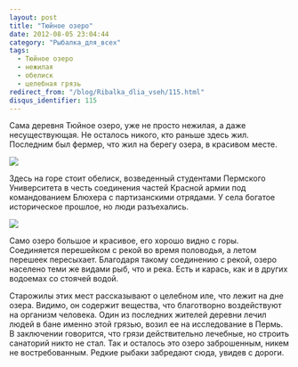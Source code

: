 ```yaml
---
layout: post
title: "Тюйное озеро"
date: 2012-08-05 23:04:44
category: "Рыбалка_для_всех"
tags:
  - Тюйное озеро
  - нежилая
  - обелиск
  - целебная грязь
redirect_from: "/blog/Ribalka_dlia_vseh/115.html"
disqus_identifier: 115
---
```

Сама деревня Тюйное озеро, уже не просто нежилая, а даже несуществующая.
Не осталось никого, кто раньше здесь жил. Последним был фермер, что жил
на берегу озера, в красивом месте.

![](http://fishingguru.ru/uploads/images/00/00/01/2012/08/05/4a6f01.jpg)

Здесь на горе стоит обелиск, возведенный студентами Пермского
Университета в честь соединения частей Красной армии под командованием
Блюхера с партизанскими отрядами. У села богатое историческое прошлое,
но люди разъехались.

![](http://fishingguru.ru/uploads/images/00/00/01/2012/08/05/9ce610.jpg)

Само озеро большое и красивое, его хорошо видно с горы. Соединяется
перешейком с рекой во время половодья, а летом перешеек пересыхает.
Благодаря такому соединению с рекой, озеро населено теми же видами рыб,
что и река. Есть и карась, как и в других водоемах со стоячей водой.

Старожилы этих мест рассказывают о целебном иле, что лежит на дне озера.
Видимо, он содержит вещества, что благотворно воздействуют на организм
человека. Один из последних жителей деревни лечил людей в бане именно
этой грязью, возил ее на исследование в Пермь. В заключении говорится,
что грязи действительно лечебные, но строить санаторий никто не стал.
Так и осталось это озеро заброшенным, никем не востребованным. Редкие
рыбаки забредают сюда, увидев с дороги.
